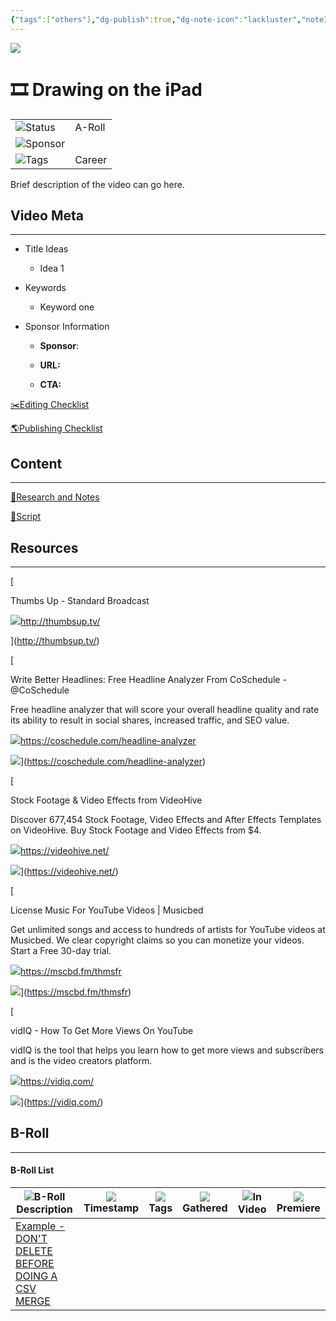 ```yaml
---
{"tags":["others"],"dg-publish":true,"dg-note-icon":"lackluster","noteIcon":"lackluster","permalink":"/04-resources-material-para-zettel/others/drawing-on-the-i-pad/","dgPassFrontmatter":true,"created":"2025-10-16T10:32:26.391+01:00","updated":"2025-10-24T16:20:16.848+01:00"}
---
```


![](Dashboard/Attachments/photo-1542204625-ca960ca44635.jpeg)

# 🎞 Drawing on the iPad

|   |   |
|---|---|
|![](Dashboard/Attachments/arrow-circle-down_gray%20972.svg)Status|A-Roll|
|![](Dashboard/Attachments/list_gray%201057.svg)Sponsor||
|![](Dashboard/Attachments/list_gray%201057.svg)Tags|Career|

Brief description of the video can go here.

## Video Meta

---

- Title Ideas
    
    - Idea 1
    

- Keywords
    
    - Keyword one
    

- Sponsor Information
    
    - **Sponsor**:
    
    - **URL:**
    
    - **CTA:**
    

[✂️Editing Checklist](Drawing%20on%20the%20iPad/Editing%20Checklist%20ac7e53f56aa24bfc8a569b778aa11c5f.html)

[🌎Publishing Checklist](Drawing%20on%20the%20iPad/Publishing%20Checklist%20b53a39954008463c8cc05e70166837bb.html)

## Content

---

[📝Research and Notes](Drawing%20on%20the%20iPad/Research%20and%20Notes%2091209010d4e645d0bcf031a0794970c9.html)

[📝Script](Drawing%20on%20the%20iPad/Script%20915969d91b1348e3911bcf70b9937f82.html)

## Resources

---

[

Thumbs Up - Standard Broadcast

![](Dashboard/Attachments/favicon%2019.ico)http://thumbsup.tv/



](http://thumbsup.tv/)

[

Write Better Headlines: Free Headline Analyzer From CoSchedule - @CoSchedule

Free headline analyzer that will score your overall headline quality and rate its ability to result in social shares, increased traffic, and SEO value.

![](Dashboard/Attachments/favicon%2020.ico)https://coschedule.com/headline-analyzer

![](Dashboard/Attachments/headline-analyzer-meta-image%201.png)](https://coschedule.com/headline-analyzer)

[

Stock Footage & Video Effects from VideoHive

Discover 677,454 Stock Footage, Video Effects and After Effects Templates on VideoHive. Buy Stock Footage and Video Effects from $4.

![](Dashboard/Attachments/favicon%2021.ico)https://videohive.net/

![](Dashboard/Attachments/Item-thumb2%201.jpg)](https://videohive.net/)

[

License Music For YouTube Videos | Musicbed

Get unlimited songs and access to hundreds of artists for YouTube videos at Musicbed. We clear copyright claims so you can monetize your videos. Start a Free 30-day trial.

![](Dashboard/Attachments/favicon-16x16%201.png)https://mscbd.fm/thmsfr

![](Dashboard/Attachments/facebook-open-graph_SOLIS%201.jpeg)](https://mscbd.fm/thmsfr)

[

vidIQ - How To Get More Views On YouTube

vidIQ is the tool that helps you learn how to get more views and subscribers and is the video creators platform.

![](https://vidiq.com/favicon.ico)https://vidiq.com/

![](Dashboard/Attachments/ogvidiq.001%201.jpeg)](https://vidiq.com/)

## B-Roll

---

#### B-Roll List

|![](Dashboard/Attachments/font_gray%20159.svg)B-Roll Description|![](Dashboard/Attachments/description_gray%20427.svg)Timestamp|![](Dashboard/Attachments/list_gray%201057.svg)Tags|![](Dashboard/Attachments/checkmark-square_gray%20787.svg)Gathered|![](Dashboard/Attachments/checkmark-square_gray%20787.svg)In Video|![](Dashboard/Attachments/checkmark-square_gray%20787.svg)Premiere|
|---|---|---|---|---|---|
|[Example - DON'T DELETE BEFORE DOING A CSV MERGE](Drawing%20on%20the%20iPad/B-Roll%20List/Example%20-%20DON'T%20DELETE%20BEFORE%20DOING%20A%20CSV%20MERGE%20b57f5ee5bbc14a7e9cec62afd572e994.html)||||||
